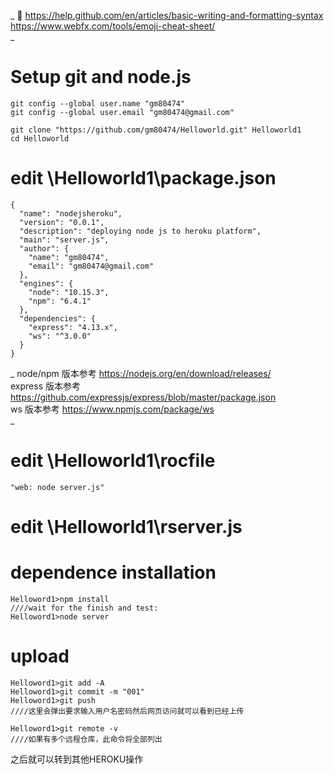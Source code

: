 _ 
:musical_note:
https://help.github.com/en/articles/basic-writing-and-formatting-syntax  
https://www.webfx.com/tools/emoji-cheat-sheet/  
_ 


# Setup git and node.js
```
git config --global user.name "gm80474"
git config --global user.email "gm80474@gmail.com"

git clone "https://github.com/gm80474/Helloworld.git" Helloworld1
cd Helloworld
``` 
# edit \Helloworld1\package.json
``` 
{
  "name": "nodejsheroku",
  "version": "0.0.1",
  "description": "deploying node js to heroku platform",
  "main": "server.js",
  "author": {
    "name": "gm80474",
    "email": "gm80474@gmail.com"
  },
  "engines": {
    "node": "10.15.3",
    "npm": "6.4.1"
  },
  "dependencies": {
    "express": "4.13.x",
    "ws": "^3.0.0"
  }
}
```
_ 
node/npm 版本参考 https://nodejs.org/en/download/releases/  
express 版本参考 https://github.com/expressjs/express/blob/master/package.json  
ws 版本参考 https://www.npmjs.com/package/ws  
_ 

# edit \Helloworld1\rocfile
```
"web: node server.js"
```
# edit \Helloworld1\rserver.js

# dependence installation
```
Helloword1>npm install
////wait for the finish and test:
Helloword1>node server
```
# upload
```
Helloword1>git add -A
Helloword1>git commit -m "001"
Helloword1>git push
////这里会弹出要求输入用户名密码然后网页访问就可以看到已经上传

Helloword1>git remote -v
////如果有多个远程仓库，此命令将全部列出
```
之后就可以转到其他HEROKU操作

